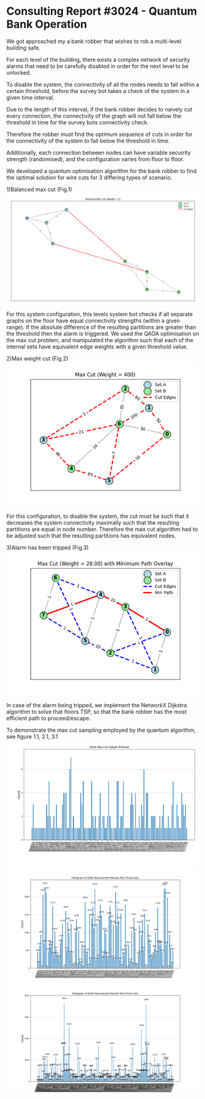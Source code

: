 # Consulting Report #3024 - Quantum Bank Operation


We got approached my a bank robber that wishes to rob a multi-level building safe.

For each level of the building, there exists a complex network of security alarms that need to be carefully disabled in order for the next level to be unlocked.

To disable the system, the connectivity of all the nodes needs to fall within a certain threshold, before the survey bot takes a check of the system in a given time interval.

Due to the length of this interval, if the bank robber decides to naively cut every connection, the connectivity of the graph will not fall below the threshold in time for the survey bots connectivity check.

Therefore the robber must find the optimum sequence of cuts in order for the connectivity of the system to fall below the threshold in time.

Additionally, each connection between nodes can have variable secuirity strength (randomised), and the configuration varies from floor to floor.

We developed a quantum optimisation algorithm for the bank robber to find the optimal solution for wire cuts for 3 differing types of scenario.

1)Balanced max cut (Fig.1)  
![Fig 1](Figure_1.png)


For this system configuration, this levels system bot checks if all separate graphs on the floor have equal connectivity strengths (within a given range). If the absolute difference of the resulting partitions are greater than the threshold then the alarm is triggered. We used the QAOA optimisation on the max cut problem, and manipulated the algorithm such that each of the internal sets have equivalent edge weights with a given threshold value. 

2)Max weight cut (Fig.2)  
![Fig 2](Figure_2.png)

For this  configuration, to disable the system, the cut must be such that it decreases the system connectivity maximally such that the resulting partitions are equal in node number.  Therefore the max cut algorithm had to be adjusted such that the resulting partitions has equivalent nodes.

3)Alarm has been tripped (Fig.3)  
![Fig 3](Figure_3.png)

In case of the alarm being tripped, we implement the NetworkX Dijkstra algorithm to solve that floors TSP, so that the bank robber has the most efficient path to proceed/escape.


To demonstrate the max cut sampling employed by the quantum algorithm, see figure 1.1, 2.1, 3.1
![Fig 1.1](Figure_1.1.png)  
![Fig 2.1](Figure_2.1.png)  
![Fig 3.1](Figure_3.1.png)  
